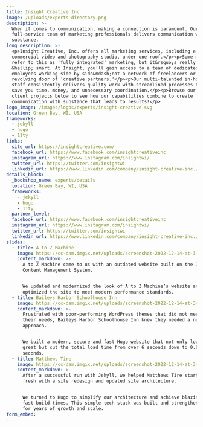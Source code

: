 ```yaml
---
title: Insight Creative Inc
image: /uploads/experts-directory.png
description: >-
  When it comes to communication, making a connection is paramount. Our
  full-service team of marketing professionals delivers communication with
  substance.
long_description: >-
  <p>Insight Creative, Inc. offers all marketing services, including a large
  commercial video and photography studio, under one roof.</p><p>Some may
  refer to this as 'fully integrated' marketing, but it&rsquo;s really just
  &hellip; smart. At Insight, you'll gain access to a team of dedicated
  employees working side-by-side&mdash;not a network of freelancers or a
  revolving door of 'creative partners.'</p><p>Our multi-talented in-house
  staff consistently delivers quality work with streamlined processes that
  save you time, money, and unnecessary coordination.</p><p>Browse our
  client projects below to see how our capabilities combine to create
  communication with substance that leads to results!</p>
logo_image: /images/logos/experts/insight-creative.svg
location: Green Bay, WI, USA
frameworks:
  - jekyll
  - hugo
  - 11ty
links:
  site_url: https://insightcreative.com/
  facebook_url: https://www.facebook.com/insightcreativeinc
  instagram_url: https://www.instagram.com/insightwi/
  twitter_url: https://twitter.com/insightwi
  linkedin_url: https://www.linkedin.com/company/insight-creative-inc./mycompany/
details_block:
  _bookshop_name: experts/details
  location: Green Bay, WI, USA
  frameworks:
    - jekyll
    - hugo
    - 11ty
  partner_level:
  facebook_url: https://www.facebook.com/insightcreativeinc
  instagram_url: https://www.instagram.com/insightwi/
  twitter_url: https://twitter.com/insightwi
  linkedin_url: https://www.linkedin.com/company/insight-creative-inc./mycompany/
slides:
  - title: A to Z Machine
    image: https://cc-dam.imgix.net/uploads/screenshot-2022-12-14-at-3-17-36-pm.png
    content_markdown: >-
      A to Z Machine came to us with an outdated website built on the Joomla
      Content Management System.


      We updated and modernized the look of A to Z Machine’s website and
      optimized the site to meet modern performance standards.
  - title: Baileys Harbor Schoolhouse Inn
    image: https://cc-dam.imgix.net/uploads/screenshot-2022-12-14-at-3-17-56-pm.png
    content_markdown: >-
      Frustrated with poor-performing WordPress themes that did not meet
      their needs, Baileys Harbor Schoolhouse Inn knew they needed a new
      approach.


      We built a modern, secure and fast Hugo website that not only looks
      great but cut the total load time from over 6 seconds down to 0.6
      seconds.
  - title: Matthews Tire
    image: https://cc-dam.imgix.net/uploads/screenshot-2022-12-14-at-3-18-23-pm.png
    content_markdown: >-
      After a successful run with Jekyll, we helped Matthews Tire start
      fresh with a site redesign and updated site architecture.


      We turned to Hugo to simplify our architecture and achieve blazing
      fast build times. This simple tech stack was built and strengthened
      for years of growth and scale.
form_embed:
---
```

